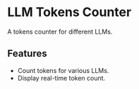 # LLM Tokens Counter

A tokens counter for different LLMs.

## Features

- Count tokens for various LLMs.
- Display real-time token count.
